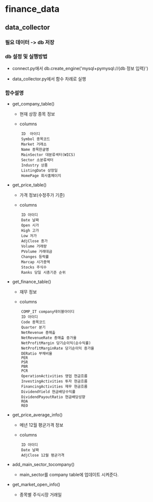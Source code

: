 # finance_data

## data_collector

### 필요 데이터 -> db 저장

### db 설정 및 실행방법

- connect.py애서 db.create_engine('mysql+pymysql://{db 정보 입력}')

- data_collector.py에서 함수 차례로 실행

### 함수설명

- get_company_table()
	- 현재 상장 종목 정보
	
	- columns
	```
		ID	아이디
		Symbol 종목코드
		Market 거래소
		Name 종목한글명
		MainSector 대분류섹터(WICS)
		Sector 소분류섹터
		Industry 상품
		ListingDate 상장일
		HomePage 회사홈페이지
	```

- get_price_table()
	- 가격 정보(수정주가 기준)

	- columns
	```
		ID 아이디
		Date 날짜
		Open 시가
		High 고가
		Low 저가
		AdjClose 종가
		Volume 거래량
		PVolume 거래대금
		Changes 등락률
		Marcap 시가총액
		Stocks 주식수
		Ranks 당일 시총기준 순위
	```

- get_finance_table()
	- 재무 정보

	- columns
	```
		COMP_IT company테이블아이디
		ID 아이디
		Code 종목코드
		Quarter 분기
		NetRevenue 총매출
		NetRevenueRate 총매출 증가율
		NetProfitMargin 당기순이익(순수익률)
		NetProfitMarginRate 당기순이익 증가율
		DERatio 부채비율
		PER 
		PSR 
		PBR 
		PCR
		OperationActivities 영업 현금흐름
		InvestingActivities 투자 현금흐름
		FinancingActivities 재무 현금흐름
		DividendYield 현금배당수익률
		DividendPayoutRatio 현금배당성향
		ROA 
		REO 
	```



- get_price_average_info()
	- 메년 12월 평균가격 정보

	- columns
	```
		ID 아이디
		Date 날짜
		AdjClose 12월 평균가격
	```
	
- add_main_sector_tocompany()
	- main_sector를 company table에 업데이트 시켜준다.
	
	
- get_market_open_info()
	- 종목별 주식시장 거래일

